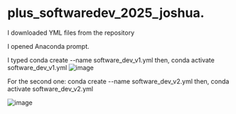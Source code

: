 # plus_softwaredev_2025_joshua.
>
I downloaded YML files from the repository
>>
I opened Anaconda prompt.

>>
I typed  conda create --name software_dev_v1.yml
then, conda activate software_dev_v1.yml
![image](https://github.com/Joshingtons/plus_softwaredev_2024_joshua/assets/129519108/6992e645-1155-48ee-9c41-3083ae4627f8)
>
>
 For the second one: conda create --name software_dev_v2.yml
then, conda activate software_dev_v2.yml


![image](https://github.com/Joshingtons/plus_softwaredev_2024_joshua/assets/129519108/9735d82f-4501-4b1e-a7a1-1062fe30e7ee)
